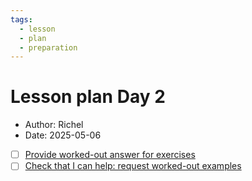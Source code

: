 ```yaml
---
tags:
  - lesson
  - plan
  - preparation
---
```


# Lesson plan Day 2

- Author: Richel
- Date: 2025-05-06

- [ ] [Provide worked-out answer for exercises](https://github.com/UPPMAX/programming_formalisms/issues/84)
- [ ] [Check that I can help: request worked-out examples](https://github.com/UPPMAX/programming_formalisms/issues/94)

